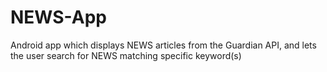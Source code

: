 # NEWS-App
Android app which displays NEWS articles from the Guardian API, and lets the user search for NEWS matching specific keyword(s)
